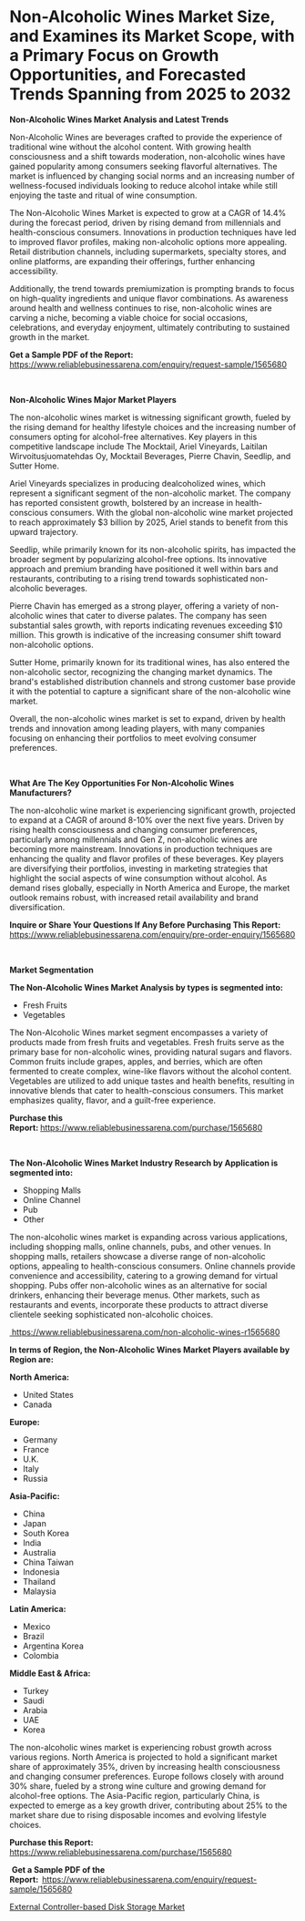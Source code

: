 <p><h1>Non-Alcoholic Wines Market Size, and Examines its Market Scope, with a Primary Focus on Growth Opportunities, and Forecasted Trends Spanning from 2025 to 2032</h1></p><p><strong>Non-Alcoholic Wines Market Analysis and Latest Trends</strong></p>
<p><p>Non-Alcoholic Wines are beverages crafted to provide the experience of traditional wine without the alcohol content. With growing health consciousness and a shift towards moderation, non-alcoholic wines have gained popularity among consumers seeking flavorful alternatives. The market is influenced by changing social norms and an increasing number of wellness-focused individuals looking to reduce alcohol intake while still enjoying the taste and ritual of wine consumption.</p><p>The Non-Alcoholic Wines Market is expected to grow at a CAGR of 14.4% during the forecast period, driven by rising demand from millennials and health-conscious consumers. Innovations in production techniques have led to improved flavor profiles, making non-alcoholic options more appealing. Retail distribution channels, including supermarkets, specialty stores, and online platforms, are expanding their offerings, further enhancing accessibility.</p><p>Additionally, the trend towards premiumization is prompting brands to focus on high-quality ingredients and unique flavor combinations. As awareness around health and wellness continues to rise, non-alcoholic wines are carving a niche, becoming a viable choice for social occasions, celebrations, and everyday enjoyment, ultimately contributing to sustained growth in the market.</p></p>
<p><strong>Get a Sample PDF of the Report:&nbsp;</strong> <a href="https://www.reliablebusinessarena.com/enquiry/request-sample/1565680?utm_campaign=2991&utm_medium=2&utm_source=Github&utm_content=ia&utm_term=23032025&utm_id=non-alcoholic-wines">https://www.reliablebusinessarena.com/enquiry/request-sample/1565680</a></p>
<p>&nbsp;</p>
<p><strong>Non-Alcoholic Wines Major Market Players</strong></p>
<p><p>The non-alcoholic wines market is witnessing significant growth, fueled by the rising demand for healthy lifestyle choices and the increasing number of consumers opting for alcohol-free alternatives. Key players in this competitive landscape include The Mocktail, Ariel Vineyards, Laitilan Wirvoitusjuomatehdas Oy, Mocktail Beverages, Pierre Chavin, Seedlip, and Sutter Home.</p><p>Ariel Vineyards specializes in producing dealcoholized wines, which represent a significant segment of the non-alcoholic market. The company has reported consistent growth, bolstered by an increase in health-conscious consumers. With the global non-alcoholic wine market projected to reach approximately $3 billion by 2025, Ariel stands to benefit from this upward trajectory.</p><p>Seedlip, while primarily known for its non-alcoholic spirits, has impacted the broader segment by popularizing alcohol-free options. Its innovative approach and premium branding have positioned it well within bars and restaurants, contributing to a rising trend towards sophisticated non-alcoholic beverages.</p><p>Pierre Chavin has emerged as a strong player, offering a variety of non-alcoholic wines that cater to diverse palates. The company has seen substantial sales growth, with reports indicating revenues exceeding $10 million. This growth is indicative of the increasing consumer shift toward non-alcoholic options.</p><p>Sutter Home, primarily known for its traditional wines, has also entered the non-alcoholic sector, recognizing the changing market dynamics. The brand's established distribution channels and strong customer base provide it with the potential to capture a significant share of the non-alcoholic wine market.</p><p>Overall, the non-alcoholic wines market is set to expand, driven by health trends and innovation among leading players, with many companies focusing on enhancing their portfolios to meet evolving consumer preferences.</p></p>
<p>&nbsp;</p>
<p><strong>What Are The Key Opportunities For Non-Alcoholic Wines Manufacturers?</strong></p>
<p><p>The non-alcoholic wine market is experiencing significant growth, projected to expand at a CAGR of around 8-10% over the next five years. Driven by rising health consciousness and changing consumer preferences, particularly among millennials and Gen Z, non-alcoholic wines are becoming more mainstream. Innovations in production techniques are enhancing the quality and flavor profiles of these beverages. Key players are diversifying their portfolios, investing in marketing strategies that highlight the social aspects of wine consumption without alcohol. As demand rises globally, especially in North America and Europe, the market outlook remains robust, with increased retail availability and brand diversification.</p></p>
<p><strong>Inquire or Share Your Questions If Any Before Purchasing This Report:</strong> <a href="https://www.reliablebusinessarena.com/enquiry/pre-order-enquiry/1565680?utm_campaign=2991&utm_medium=2&utm_source=Github&utm_content=ia&utm_term=23032025&utm_id=non-alcoholic-wines">https://www.reliablebusinessarena.com/enquiry/pre-order-enquiry/1565680</a></p>
<p>&nbsp;</p>
<p><strong>Market Segmentation</strong></p>
<p><strong>The Non-Alcoholic Wines Market Analysis by types is segmented into:</strong></p>
<p><ul><li>Fresh Fruits</li><li>Vegetables</li></ul></p>
<p><p>The Non-Alcoholic Wines market segment encompasses a variety of products made from fresh fruits and vegetables. Fresh fruits serve as the primary base for non-alcoholic wines, providing natural sugars and flavors. Common fruits include grapes, apples, and berries, which are often fermented to create complex, wine-like flavors without the alcohol content. Vegetables are utilized to add unique tastes and health benefits, resulting in innovative blends that cater to health-conscious consumers. This market emphasizes quality, flavor, and a guilt-free experience.</p></p>
<p><strong>Purchase this Report:&nbsp;</strong><a href="https://www.reliablebusinessarena.com/purchase/1565680?utm_campaign=2991&utm_medium=2&utm_source=Github&utm_content=ia&utm_term=23032025&utm_id=non-alcoholic-wines">https://www.reliablebusinessarena.com/purchase/1565680</a></p>
<p>&nbsp;</p>
<p><strong>The Non-Alcoholic Wines Market Industry Research by Application is segmented into:</strong></p>
<p><ul><li>Shopping Malls</li><li>Online Channel</li><li>Pub</li><li>Other</li></ul></p>
<p><p>The non-alcoholic wines market is expanding across various applications, including shopping malls, online channels, pubs, and other venues. In shopping malls, retailers showcase a diverse range of non-alcoholic options, appealing to health-conscious consumers. Online channels provide convenience and accessibility, catering to a growing demand for virtual shopping. Pubs offer non-alcoholic wines as an alternative for social drinkers, enhancing their beverage menus. Other markets, such as restaurants and events, incorporate these products to attract diverse clientele seeking sophisticated non-alcoholic choices.</p></p>
<p><a href="https://www.reliablebusinessarena.com/non-alcoholic-wines-r1565680?utm_campaign=2991&utm_medium=2&utm_source=Github&utm_content=ia&utm_term=23032025&utm_id=non-alcoholic-wines">&nbsp;https://www.reliablebusinessarena.com/non-alcoholic-wines-r1565680</a></p>
<p><strong>In terms of Region, the Non-Alcoholic Wines Market Players available by Region are:</strong></p>
<p>
    <p> <strong> North America: </strong>
        <ul>
            <li>United States</li>
            <li>Canada</li>
        </ul>
        </p> 
    <p> <strong> Europe: </strong>
        <ul>
            <li>Germany</li>
            <li>France</li>
            <li>U.K.</li>
            <li>Italy</li>
            <li>Russia</li>
        </ul>
        </p> 
    <p> <strong> Asia-Pacific: </strong>
        <ul>
            <li>China</li>
            <li>Japan</li>
            <li>South Korea</li>
            <li>India</li>
            <li>Australia</li>
            <li>China Taiwan</li>
            <li>Indonesia</li>
            <li>Thailand</li>
            <li>Malaysia</li>
        </ul>
        </p> 
    <p> <strong> Latin America: </strong>
        <ul>
            <li>Mexico</li>
            <li>Brazil</li>
            <li>Argentina Korea</li>
            <li>Colombia</li>
        </ul>
        </p> 
    <p> <strong> Middle East & Africa: </strong>
        <ul>
            <li>Turkey</li>
            <li>Saudi</li>
            <li>Arabia</li>
            <li>UAE</li>
            <li>Korea</li>
        </ul>
    </p>
    </p>
<p><p>The non-alcoholic wines market is experiencing robust growth across various regions. North America is projected to hold a significant market share of approximately 35%, driven by increasing health consciousness and changing consumer preferences. Europe follows closely with around 30% share, fueled by a strong wine culture and growing demand for alcohol-free options. The Asia-Pacific region, particularly China, is expected to emerge as a key growth driver, contributing about 25% to the market share due to rising disposable incomes and evolving lifestyle choices.</p></p>
<p><strong>Purchase this Report: </strong><a href="https://www.reliablebusinessarena.com/purchase/1565680?utm_campaign=2991&utm_medium=2&utm_source=Github&utm_content=ia&utm_term=23032025&utm_id=non-alcoholic-wines">https://www.reliablebusinessarena.com/purchase/1565680</a></p>
<p>&nbsp;<strong>Get a Sample PDF of the Report:&nbsp;&nbsp;</strong><a href="https://www.reliablebusinessarena.com/enquiry/request-sample/1565680?utm_campaign=2991&utm_medium=2&utm_source=Github&utm_content=ia&utm_term=23032025&utm_id=non-alcoholic-wines">https://www.reliablebusinessarena.com/enquiry/request-sample/1565680</a></p>
<p><strong></strong></p>
<p><p><a href="https://github.com/lalolatiot/Market-Research-Report-List-1/blob/main/external-controller-based-disk-storage-market.md?utm_campaign=2991&utm_medium=2&utm_source=Github&utm_content=ia&utm_term=23032025&utm_id=non-alcoholic-wines">External Controller-based Disk Storage Market</a></p></p>
